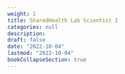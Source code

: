 ```yaml
---
weight: 1
title: SharedHealth Lab Scientist I
categories: null
description: 
draft: false
date: "2022-10-04"
lastmod: "2022-10-04"
bookCollapseSection: true
---
```


